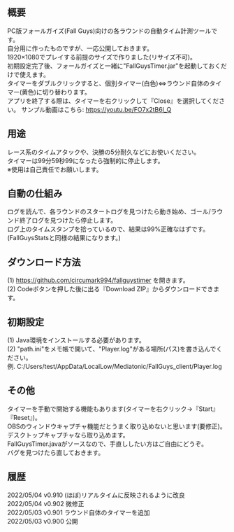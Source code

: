 ﻿## 概要  
PC版フォールガイズ(Fall Guys)向けの各ラウンドの自動タイム計測ツールです。  
自分用に作ったものですが、一応公開しておきます。  
1920×1080でプレイする前提のサイズで作りました(リサイズ不可)。  
初期設定完了後、フォールガイズと一緒に"FallGuysTimer.jar"を起動しておくだけで使えます。  
タイマーをダブルクリックすると、個別タイマー(白色)⇔ラウンド自体のタイマー(黄色)に切り替わります。  
アプリを終了する際は、タイマーを右クリックして『Close』を選択してください。 
サンプル動画はこちら: https://youtu.be/FO7x2tB6l_Q  
  
## 用途  
レース系のタイムアタックや、決勝の5分耐久などにお使いください。  
タイマーは99分59秒99になったら強制的に停止します。  
※使用は自己責任でお願いします。  
  
## 自動の仕組み  
ログを読んで、各ラウンドのスタートログを見つけたら動き始め、ゴール/ラウンド終了ログを見つけたら停止します。  
ログ上のタイムスタンプを拾っているので、結果は99%正確なはずです。(FallGuysStatsと同様の結果になります。)  
  
## ダウンロード方法  
(1) https://github.com/circumark994/fallguystimer を開きます。  
(2) Codeボタンを押した後に出る『Download ZIP』からダウンロードできます。  
  
## 初期設定  
(1) Java環境をインストールする必要があります。  
(2) "path.ini"をメモ帳で開いて、"Player.log"がある場所(パス)を書き込んでください。  
   例. C:/Users/test/AppData/LocalLow/Mediatonic/FallGuys_client/Player.log  
  
## その他  
タイマーを手動で開始する機能もあります(タイマーを右クリック→『Start』『Reset』)。  
OBSのウィンドウキャプチャ機能だとうまく取り込めないと思います(要修正)。デスクトップキャプチャなら取り込めます。  
FallGuysTimer.javaがソースなので、手直ししたい方はご自由にどうぞ。  
バグを見つけたら直しておきます。  
  
## 履歴  
2022/05/04 v0.910 (ほぼ)リアルタイムに反映されるように改良  
2022/05/04 v0.902 微修正  
2022/05/03 v0.901 ラウンド自体のタイマーを追加  
2022/05/03 v0.900 公開  
